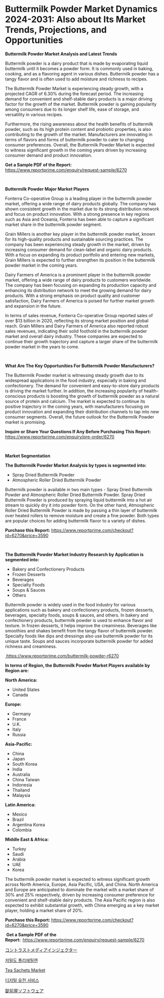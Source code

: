 <p><h1>Buttermilk Powder Market Dynamics 2024-2031: Also about Its Market Trends, Projections, and Opportunities</h1></p><p><strong>Buttermilk Powder Market Analysis and Latest Trends</strong></p>
<p><p>Buttermilk powder is a dairy product that is made by evaporating liquid buttermilk until it becomes a powder form. It is commonly used in baking, cooking, and as a flavoring agent in various dishes. Buttermilk powder has a tangy flavor and is often used to add moisture and richness to recipes.</p><p>The Buttermilk Powder Market is experiencing steady growth, with a projected CAGR of 6.30% during the forecast period. The increasing demand for convenient and shelf-stable dairy products is a major driving factor for the growth of the market. Buttermilk powder is gaining popularity among consumers due to its longer shelf life, ease of storage, and versatility in various recipes.</p><p>Furthermore, the rising awareness about the health benefits of buttermilk powder, such as its high protein content and probiotic properties, is also contributing to the growth of the market. Manufacturers are innovating in terms of flavors and forms of buttermilk powder to cater to changing consumer preferences. Overall, the Buttermilk Powder Market is expected to witness significant growth in the coming years driven by increasing consumer demand and product innovation.</p></p>
<p><strong>Get a Sample PDF of the Report:&nbsp;</strong> <a href="https://www.reportprime.com/enquiry/request-sample/6270">https://www.reportprime.com/enquiry/request-sample/6270</a></p>
<p>&nbsp;</p>
<p><strong>Buttermilk Powder Major Market Players</strong></p>
<p><p>Fonterra Co-operative Group is a leading player in the buttermilk powder market, offering a wide range of dairy products globally. The company has shown consistent growth in the market due to its strong distribution network and focus on product innovation. With a strong presence in key regions such as Asia and Oceania, Fonterra has been able to capture a significant market share in the buttermilk powder segment.</p><p>Grain Millers is another key player in the buttermilk powder market, known for its high-quality products and sustainable sourcing practices. The company has been experiencing steady growth in the market, driven by increasing consumer demand for clean-label and organic dairy products. With a focus on expanding its product portfolio and entering new markets, Grain Millers is expected to further strengthen its position in the buttermilk powder market in the coming years.</p><p>Dairy Farmers of America is a prominent player in the buttermilk powder market, offering a wide range of dairy products to customers worldwide. The company has been focusing on expanding its production capacity and enhancing its distribution network to meet the growing demand for dairy products. With a strong emphasis on product quality and customer satisfaction, Dairy Farmers of America is poised for further market growth and expansion in the future.</p><p>In terms of sales revenue, Fonterra Co-operative Group reported sales of over $13 billion in 2020, reflecting its strong market position and global reach. Grain Millers and Dairy Farmers of America also reported robust sales revenues, indicating their solid foothold in the buttermilk powder market and overall dairy industry. These companies are expected to continue their growth trajectory and capture a larger share of the buttermilk powder market in the years to come.</p></p>
<p>&nbsp;</p>
<p><strong>What Are The Key Opportunities For Buttermilk Powder Manufacturers?</strong></p>
<p><p>The Buttermilk Powder market is witnessing steady growth due to its widespread applications in the food industry, especially in baking and confectionery. The demand for convenient and easy-to-store dairy products is driving the market further. In addition, the increasing popularity of health-conscious products is boosting the growth of buttermilk powder as a natural source of protein and calcium. The market is expected to continue its positive trajectory in the coming years, with manufacturers focusing on product innovation and expanding their distribution channels to tap into new consumer segments. Overall, the future outlook for the Buttermilk Powder market is promising.</p></p>
<p><strong>Inquire or Share Your Questions If Any Before Purchasing This Report:</strong> <a href="https://www.reportprime.com/enquiry/pre-order/6270">https://www.reportprime.com/enquiry/pre-order/6270</a></p>
<p>&nbsp;</p>
<p><strong>Market Segmentation</strong></p>
<p><strong>The Buttermilk Powder Market Analysis by types is segmented into:</strong></p>
<p><ul><li>Spray Dried Buttermilk Powder</li><li>Atmospheric Roller Dried Buttermilk Powder</li></ul></p>
<p><p>Buttermilk powder is available in two main types - Spray Dried Buttermilk Powder and Atmospheric Roller Dried Buttermilk Powder. Spray Dried Buttermilk Powder is produced by spraying liquid buttermilk into a hot air stream to quickly dry it into powder form. On the other hand, Atmospheric Roller Dried Buttermilk Powder is made by passing a thin layer of buttermilk over heated rollers to remove moisture and create a fine powder. Both types are popular choices for adding buttermilk flavor to a variety of dishes.</p></p>
<p><strong>Purchase this Report:&nbsp;</strong><a href="https://www.reportprime.com/checkout?id=6270&price=3590">https://www.reportprime.com/checkout?id=6270&price=3590</a></p>
<p>&nbsp;</p>
<p><strong>The Buttermilk Powder Market Industry Research by Application is segmented into:</strong></p>
<p><ul><li>Bakery and Confectionery Products</li><li>Frozen Desserts</li><li>Beverages</li><li>Specialty Foods</li><li>Soups & Sauces</li><li>Others</li></ul></p>
<p><p>Buttermilk powder is widely used in the food industry for various applications such as bakery and confectionery products, frozen desserts, beverages, specialty foods, soups & sauces, and others. In bakery and confectionery products, buttermilk powder is used to enhance flavor and texture. In frozen desserts, it helps improve the creaminess. Beverages like smoothies and shakes benefit from the tangy flavor of buttermilk powder. Specialty foods like dips and dressings also use buttermilk powder for its unique taste. Soups and sauces incorporate buttermilk powder for added richness and creaminess.</p></p>
<p><a href="https://www.reportprime.com/buttermilk-powder-r6270">&nbsp;https://www.reportprime.com/buttermilk-powder-r6270</a></p>
<p><strong>In terms of Region, the Buttermilk Powder Market Players available by Region are:</strong></p>
<p>
    <p> <strong> North America: </strong>
        <ul>
            <li>United States</li>
            <li>Canada</li>
        </ul>
        </p> 
    <p> <strong> Europe: </strong>
        <ul>
            <li>Germany</li>
            <li>France</li>
            <li>U.K.</li>
            <li>Italy</li>
            <li>Russia</li>
        </ul>
        </p> 
    <p> <strong> Asia-Pacific: </strong>
        <ul>
            <li>China</li>
            <li>Japan</li>
            <li>South Korea</li>
            <li>India</li>
            <li>Australia</li>
            <li>China Taiwan</li>
            <li>Indonesia</li>
            <li>Thailand</li>
            <li>Malaysia</li>
        </ul>
        </p> 
    <p> <strong> Latin America: </strong>
        <ul>
            <li>Mexico</li>
            <li>Brazil</li>
            <li>Argentina Korea</li>
            <li>Colombia</li>
        </ul>
        </p> 
    <p> <strong> Middle East & Africa: </strong>
        <ul>
            <li>Turkey</li>
            <li>Saudi</li>
            <li>Arabia</li>
            <li>UAE</li>
            <li>Korea</li>
        </ul>
    </p>
    </p>
<p><p>The buttermilk powder market is expected to witness significant growth across North America, Europe, Asia Pacific, USA, and China. North America and Europe are anticipated to dominate the market with a market share of 30% and 25% respectively, driven by increasing consumer preference for convenient and shelf-stable dairy products. The Asia Pacific region is also expected to exhibit substantial growth, with China emerging as a key market player, holding a market share of 20%.</p></p>
<p><strong>Purchase this Report: </strong><a href="https://www.reportprime.com/checkout?id=6270&price=3590">https://www.reportprime.com/checkout?id=6270&price=3590</a></p>
<p>&nbsp;<strong>Get a Sample PDF of the Report:&nbsp;&nbsp;</strong><a href="https://www.reportprime.com/enquiry/request-sample/6270">https://www.reportprime.com/enquiry/request-sample/6270</a></p>
<p><strong></strong></p>
<p><p><a href="https://github.com/adcxff01450218/Market-Research-Report-List-1/blob/main/709676118468.md">コントラストメディアインジェクター</a></p><p><a href="https://medium.com/@brisamorar2023/%EC%A0%80%EB%B0%80%EB%8F%84-%ED%8F%B4%EB%A6%AC%EC%97%90%ED%8B%B8%EB%A0%8C-%EC%8B%9C%EC%9E%A5-%EC%A0%90%EC%9C%A0%EC%9C%A8-%EB%B3%80%ED%99%94-%EB%B0%8F-%EC%8B%9C%EC%9E%A5-%EC%84%B1%EC%9E%A5-%ED%8A%B8%EB%A0%8C%EB%93%9C-2024-2031-e511e12ebc24">저밀도 폴리에틸렌</a></p><p><a href="https://github.com/lylyparadise/Market-Research-Report-List-2/blob/main/tea-sachets-market.md">Tea Sachets Market</a></p><p><a href="https://medium.com/@emmamoy1/%EB%94%94%EC%A7%80%ED%84%B8-%EC%98%A4%EC%9D%BC%ED%95%84%EB%93%9C-%EC%84%9C%EB%B9%84%EC%8A%A4-%EC%8B%9C%EC%9E%A5-%EC%8B%9C%EC%9E%A5-cagr-%EC%8B%9C%EC%9E%A5-%ED%8A%B8%EB%A0%8C%EB%93%9C-%EB%B0%8F-%EC%84%B1%EC%9E%A5-%EC%A0%84%EB%9E%B5%EC%97%90-%EB%8C%80%ED%95%9C-%ED%86%B5%EC%B0%B0%EB%A0%A5-edfaaf17633e">디지털 유전 서비스</a></p><p><a href="https://medium.com/@pollynsatcherayted345/%E3%83%AD%E3%83%83%E3%82%AF%E3%82%B9%E3%83%9F%E3%82%B9%E3%82%BD%E3%83%95%E3%83%88%E3%82%A6%E3%82%A7%E3%82%A2%E5%B8%82%E5%A0%B4%E3%81%AF-%E5%B8%82%E5%A0%B4%E3%82%B7%E3%82%A7%E3%82%A2-%E5%B8%82%E5%A0%B4%E5%8B%95%E5%90%91-%E5%B8%82%E5%A0%B4%E6%88%90%E9%95%B7%E3%81%AB%E9%96%A2%E3%81%99%E3%82%8B%E6%83%85%E5%A0%B1%E3%82%92%E6%8F%90%E4%BE%9B%E3%81%97%E3%81%BE%E3%81%99-1bb3330c4e1d">錠前屋ソフトウェア</a></p></p>